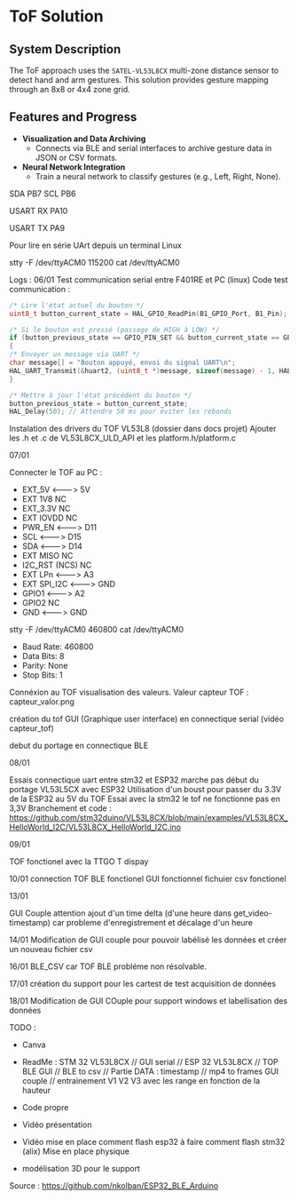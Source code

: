 # ToF Solution  
## System Description  
The ToF approach uses the `SATEL-VL53L8CX` multi-zone distance sensor to detect hand and arm gestures. This solution provides gesture mapping through an 8x8 or 4x4 zone grid.  

## Features and Progress  
- **Visualization and Data Archiving**  
  - Connects via BLE and serial interfaces to archive gesture data in JSON or CSV formats.  
- **Neural Network Integration**  
  - Train a neural network to classify gestures (e.g., Left, Right, None).  



SDA PB7
SCL PB6

USART RX PA10

USART TX PA9

Pour lire en série UArt depuis un terminal Linux

stty -F /dev/ttyACM0 115200 
cat /dev/ttyACM0

Logs : 
06/01
Test communication serial entre F401RE et PC (linux)
Code test communication :
```c
/* Lire l'état actuel du bouton */
uint8_t button_current_state = HAL_GPIO_ReadPin(B1_GPIO_Port, B1_Pin);

/* Si le bouton est pressé (passage de HIGH à LOW) */
if (button_previous_state == GPIO_PIN_SET && button_current_state == GPIO_PIN_RESET)
{
/* Envoyer un message via UART */
char message[] = "Bouton appuyé, envoi du signal UART\n";
HAL_UART_Transmit(&huart2, (uint8_t *)message, sizeof(message) - 1, HAL_MAX_DELAY);
}

/* Mettre à jour l'état précédent du bouton */
button_previous_state = button_current_state;
HAL_Delay(50); // Attendre 50 ms pour éviter les rebonds
```

Instalation des drivers du TOF VL53L8 (dossier dans docs projet)
Ajouter les .h et .c de VL53L8CX_ULD_API et les platform.h/platform.c

07/01

Connecter le TOF au PC :     
- EXT_5V <---> 5V
- EXT 1V8 NC
- EXT_3.3V NC
- EXT IOVDD NC
- PWR_EN <—--> D11
- SCL <—--> D15
- SDA <—--> D14
- EXT MISO NC
- I2C_RST (NCS) NC
- EXT LPn <—--> A3
- EXT SPI_I2C <--—> GND
- GPIO1 <---> A2
- GPIO2 NC
- GND <—--> GND

stty -F /dev/ttyACM0 460800 
cat /dev/ttyACM0

  - Baud Rate: 460800
  - Data Bits: 8
  - Parity: None
  - Stop Bits: 1

Connéxion au TOF visualisation des valeurs.
Valeur capteur TOF : capteur_valor.png

création du tof GUI (Graphique user interface) en connectique serial (vidéo capteur_tof)

debut du portage en connectique BLE

08/01

Essais connectique uart entre stm32 et ESP32 marche pas 
début du portage VL53L5CX avec ESP32
Utilisation d'un boust pour passer du 3.3V de la ESP32 au 5V du TOF
Essai avec la stm32 le tof ne fonctionne pas en 3,3V
Branchement et code : https://github.com/stm32duino/VL53L8CX/blob/main/examples/VL53L8CX_HelloWorld_I2C/VL53L8CX_HelloWorld_I2C.ino

09/01

TOF fonctionel avec la TTGO T dispay

10/01 
connection TOF BLE fonctionel 
GUI fonctionnel fichuier csv fonctionel

13/01

GUI Couple
attention ajout d'un time delta (d'une heure dans get_video-timestamp) car probleme d'enregistrement et décalage d'un heure

14/01
Modification de GUI couple pour pouvoir labélisé les données et créer un nouveau fichier csv

16/01
BLE_CSV car TOF BLE probléme non résolvable.

17/01 
création du support pour les cartest de test
acquisition de données

18/01 
Modification de GUI COuple pour support windows et labellisation des données

TODO : 

 - Canva
 - ReadMe : 
 STM 32 VL53L8CX // GUI serial // ESP 32 VL53L8CX // TOP BLE GUI // BLE to csv // Partie DATA : 
 timestamp // mp4 to frames GUI couple // entrainement
 V1
 V2
 V3 avec les range en fonction de la hauteur
 - Code propre
 - Vidéo présentation
 - Vidéo mise en place 
 comment flash esp32 à faire
 comment flash stm32 (alix)
 Mise en place physique

 - modélisation 3D pour le support


Source : https://github.com/nkolban/ESP32_BLE_Arduino

